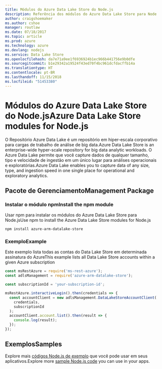 ```yaml
---
title: Módulos do Azure Data Lake Store do Node.js
description: Referência dos módulos do Azure Data Lake Store para Node.js
author: craigshoemaker
ms.author: cshoe
manager: routlaw
ms.date: 07/18/2017
ms.topic: article
ms.prod: azure
ms.technology: azure
ms.devlang: nodejs
ms.service: Data Lake Store
ms.openlocfilehash: da7e71a9ee1f6936924b1ec966b441756e9b0dfe
ms.sourcegitcommit: b1e29342a19524f43ed70f4bc961dcfdacffb14a
ms.translationtype: HT
ms.contentlocale: pt-BR
ms.lasthandoff: 11/15/2018
ms.locfileid: "51453380"
---
```

# <a name="azure-data-lake-store-modules-for-nodejs"></a><span data-ttu-id="d4556-103">Módulos do Azure Data Lake Store do Node.js</span><span class="sxs-lookup"><span data-stu-id="d4556-103">Azure Data Lake Store modules for Node.js</span></span>

<span data-ttu-id="d4556-104">O Repositório Azure Data Lake é um repositório em hiper-escala corporativo para cargas de trabalho de análise de big data.</span><span class="sxs-lookup"><span data-stu-id="d4556-104">Azure Data Lake Store is an enterprise-wide hyper-scale repository for big data analytic workloads.</span></span> <span data-ttu-id="d4556-105">O Azure Data Lake permite que você capture dados de qualquer tamanho, tipo e velocidade de ingestão em um único lugar para análises operacionais e exploratórias.</span><span class="sxs-lookup"><span data-stu-id="d4556-105">Azure Data Lake enables you to capture data of any size, type, and ingestion speed in one single place for operational and exploratory analytics.</span></span>

## <a name="management-package"></a><span data-ttu-id="d4556-106">Pacote de Gerenciamento</span><span class="sxs-lookup"><span data-stu-id="d4556-106">Management Package</span></span>

### <a name="install-the-npm-module"></a><span data-ttu-id="d4556-107">Instalar o módulo npm</span><span class="sxs-lookup"><span data-stu-id="d4556-107">Install the npm module</span></span>

<span data-ttu-id="d4556-108">Usar npm para instalar os módulos do Azure Data Lake Store para Node.js</span><span class="sxs-lookup"><span data-stu-id="d4556-108">Use npm to install the Azure Data Lake Store modules for Node.js</span></span>

```bash
npm install azure-arm-datalake-store
```

### <a name="example"></a><span data-ttu-id="d4556-109">Exemplo</span><span class="sxs-lookup"><span data-stu-id="d4556-109">Example</span></span>

<span data-ttu-id="d4556-110">Este exemplo lista todas as contas do Data Lake Store em determinada assinatura do Azure</span><span class="sxs-lookup"><span data-stu-id="d4556-110">This example lists all Data Lake Store accounts within a given Azure subscription</span></span>

```javascript
const msRestAzure = require('ms-rest-azure');
const adlsManagement = require('azure-arm-datalake-store');

const subscriptionId = 'your-subscription-id';

msRestAzure.interactiveLogin().then(credentials => {
  const accountClient = new adlsManagement.DataLakeStoreAccountClient(
    credentials,
    subscriptionId
  );
  accountClient.account.list().then(result => {
    console.log(result);
  });
});
```

## <a name="samples"></a><span data-ttu-id="d4556-111">Exemplos</span><span class="sxs-lookup"><span data-stu-id="d4556-111">Samples</span></span>

<span data-ttu-id="d4556-112">Explore mais [códigos Node.js de exemplo](https://azure.microsoft.com/resources/samples/?platform=nodejs) que você pode usar em seus aplicativos.</span><span class="sxs-lookup"><span data-stu-id="d4556-112">Explore more [sample Node.js code](https://azure.microsoft.com/resources/samples/?platform=nodejs) you can use in your apps.</span></span>

